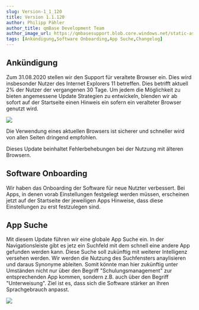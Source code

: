 ```yaml
---
slug: Version-1_1_120
title: Version 1.1.120
author: Philipp Pähler
author_title: qmBase Development Team
author_image_url: https://qmbasesupport.blob.core.windows.net/static-assets/img/persons/paehler_round.png
tags: [Ankündigung,Software Onboarding,App Suche,Changelog]
---
```

## Ankündigung

Zum 31.08.2020 stellen wir den Support für veraltete Browser ein. Dies wird insbesonder Nutzer des Internet Explorers 11 betreffen. Dies betrifft aktuell 2% der Nutzer der vergangenen 30 Tage. Um jedem die Möglichkeit zu bieten angemessene Update Strategien zu entwickeln, blenden wir ab sofort auf der Startseite einen Hinweis ein sofern ein veralteter Browser genutzt wird.

![](https://caqadmin.blob.core.windows.net/releasenotes/107-images/mceclip0.png)

Die Verwendung eines aktuellen Browsers ist sicherer und schneller wird von allen Seiten dringend empfohlen.

Dieses Update beinhaltet Fehlerbehebungen bei der Nutzung mit älteren Browsern.

## Software Onboarding

Wir haben das Onboarding der Software für neue Nutzter verbessert. Bei Apps, in denen vorab Einstellungen festgelegt werden müssen, erscheinen jetzt auf der Startseite der jeweiligen Apps Hinweise, dass diese Einstellungen zu erst festzulegen sind.

## App Suche

Mit diesem Update führen wir eine globale App Suche ein. In der Navigationsleiste gibt es jetz ein Suchfeld mit dem schnell eine andere App gefunden werden kann. Diese Suche soll zukünftig mit weiterer Intelligenz versehen werden. Wir werden die Nutzung des Suchfensters anaylisieren und daraus Synonyme ableiten. Somit könnte man hier zukünftig unter Umständen nicht nur über den Begriff "Schulungsmanagement" zur entsprechenden App kommen, sondern z.B. auch über den Begriff "Unterweisung". Ziel ist es, dass sich die Software stärker an Ihren Sprachgebrauch anpasst.

![](https://caqadmin.blob.core.windows.net/releasenotes/107-images/mceclip1.gif)